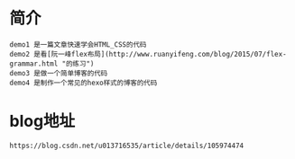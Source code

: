 # 简介

    demo1 是一篇文章快速学会HTML_CSS的代码
    demo2 是看[阮一峰flex布局](http://www.ruanyifeng.com/blog/2015/07/flex-grammar.html "的练习")
    demo3 是做一个简单博客的代码
    demo4 是制作一个常见的hexo样式的博客的代码
   
# blog地址
    https://blog.csdn.net/u013716535/article/details/105974474